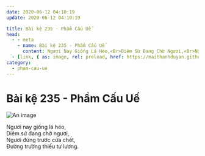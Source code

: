 ```yaml
---
date: 2020-06-12 04:10:19
update: 2020-06-12 04:10:19

title: Bài kệ 235 - Phẩm Cấu Uế
head:
  - - meta
    - name: Bài kệ 235 - Phẩm Cấu Uế
      content: Ngươi Nay Giống Lá Héo,<Br>Diêm Sứ Đang Chờ Ngươi,<Br>Ngươi Đứng Trước Cửa Chết,<Br>Ðường Trường Thiếu Tư Lương.<Br>
  - [link, { as: image, rel: preload, href: https://maithanhduyan.github.io/kinh-phap-cu/img/pham-cau-ue/pham-cau-ue-235.jpg }]
category:
  - pham-cau-ue
---
```


# Bài kệ 235 - Phẩm Cấu Uế

![An image](/img/pham-cau-ue/pham-cau-ue-235.jpg)

Ngươi nay giống lá héo,<br>Diêm sứ đang chờ ngươi,<br>Ngươi đứng trước cửa chết,<br>Ðường trường thiếu tư lương.<br>

